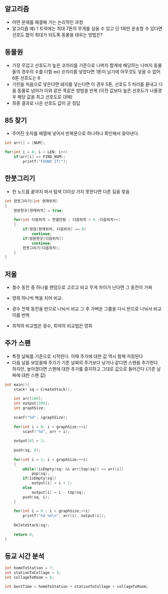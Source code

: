 ## 알고리즘

- 어떤 문제를 해결해 가는 논리적인 과정
- 알고리즘 예)
  1 트럭에는 최대 7톤의 무게를 실을 수 있고 단 1회만 운송할 수 있다면 선호도 합이 최대가 되도록 동물을 태우는 방법은?



## 동물원

- 가장 무겁고 선호도가 높은 코끼리를 기준으로 나머지 합계에 해당하는 나머지 동물들의 경우의 수를 더함
  ex) 코끼리를 넣었다면 1톤이 남기에 아무것도 넣을 수 없어 6톤 선호도는 6
- 기린을 처음으로 넣은다면 돼지를 넣는다면 이 경우 5톤, 선호도 5
  처리를 끝내고 다음 동물로 넘어가 이와 같은 똑같은 방법을 반복
  (이전 값보다 높은 선호도가 나올경우 해당 값을 최고 선호도로 대체)
- 최종 결과로 나온 선호도 값이 곧 정답



## 85 찾기

- 주어진 숫자를 배열에 넣어서 반복문으로 하나하나 확인해서 찾아낸다.

```cpp
int arr[] = {NUM};

for(int i = 0; i < LEN; i++)
    if(arr[i] == FIND_NUM);
    	printf("FOUND IT!");
```



## 한붓그리기

- 한 노드를 끝까지 파서 탐색 더이상 가지 못한다면 다른 길을 찾음


```cpp
int 한붓그리기(int 현재위치)
{
	방문한곳[현재위치] = true;
    
	for(int 다음위치 = 연결안됨 ; 다음위치 < 6 ;다음위치++)
	{
		if(정점[현재위치, 다음위치] == 0)
			continue;
		if(방문한곳[다음위치])
			continue;
		한붓그리기(다음위치);
	}
}
```



## 저울

- 철수
  동전 중 하나를 랜덤으로 고르고 비교
  무게 차이가 난다면 그 동전이 가짜
- 영희
  하나씩 짝을 지어 비교.
- 광수
  전체 동전을 반으로 나눠서 비교
  그 후 가벼운 그룹을 다시 반으로 나눠서 비교
  이를 반복

- 최적의 비교법은 광수, 최악의 비교법은 영희



## 주가 스팬

- 특정 날짜를 기준으로 시작한다.
  이때 주가에 대한 값 역시 함께 저장된다
- 다음 날을 보았을때 주가가 기준 날짜의 주가보다 낮거나 같다면 스팬을 추가한다 하지만, 높아졌다면 스팬에 대한 추가를 중지하고 그대로 값으로 들어간다 (기준 날짜에 대한 스팬 값)

```cpp
int main(){
    stack* sq = CreateStack();
    
    int arr[100];
    int output[100];
    int graphSize;
    
    scanf("%d", &graphSize);
    
    for(int i = 0; i < graphSize;++i)
        scanf("%d", arr + i);
    
    output[0] = 1;
    
    push(sq, 0);
    
    for(int i = 1; i < graphSize;++i)
    {
        while(!isEmpty(sq) && arr[top(sq)] <= arr[i])
            pop(sq);
        if(isEmpty(sq))
            output[i] = i + 1;
        else
            output[i] = i - top(sq);
        push(sq, i);
    }
    
    for(int i = 0 ; i < graphSize;++i)
        printf("%d %d\n", arr[i], output[i]);
    
    DeleteStack(sq);
    
    return 0;
}
```



## 등교 시간 분석

```cpp
int homeToStation = 7;
int stationToCollage = 3;
int collageToRoom = 6;

int bestTime = homeToStation + stationToCollage + collageToRoom;
```

